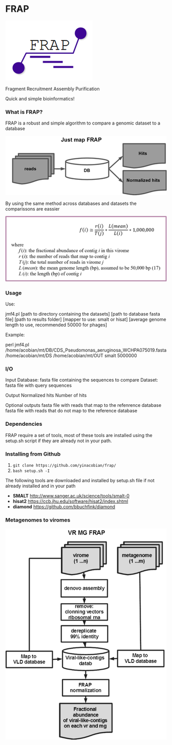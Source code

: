 # FRAP
![fragment recruitment assembly purification!](FRAP_pic.png)

Fragment Recruitment Assembly Purification 

Quick and simple bioinformatics!

### What is FRAP? ###

FRAP is a robust and simple algorithm to compare a genomic dataset to a database

![jmf!](jmf_pic.png)

By using the same method across databases and datasets the comparissons are eassier 

![frapnorma!](frap_normalization_pic.png)

### Usage ###

Use:

jmf4.pl [path to directory containing the datasets] [path to database fasta file] [path to results folder] [mapper to use: smalt or hisat] [average genome length to use, recommended 50000 for phages]

Example: 

perl jmf4.pl /home/acobian/mt/DB/CDS_Pseudomonas_aeruginosa_WCHPA075019.fasta /home/acobian/mt/DS /home/acobian/mt/OUT smalt 5000000

### I/O ### 
Input 
Database: fasta file containing the sequences to compare
Dataset: fasta file with query sequences

Output
Normalized hits 
Number of hits

Optional outputs
fasta file with reads that map to the refenrence database
fasta file with reads that do not map to the reference database

### Dependencies ###

FRAP require a set of tools, most of these tools are installed using the setup.sh script if they are already not in your path.
  
### Installing <this software> from Github

1. `git clone https://github.com/yinacobian/frap/`
2. `bash setup.sh -I`
  
The following tools are downloaded and installed by setup.sh file if not already installed and in your path
* **SMALT** http://www.sanger.ac.uk/science/tools/smalt-0
* **hisat2** https://ccb.jhu.edu/software/hisat2/index.shtml
* **diamond** https://github.com/bbuchfink/diamond

### Metagenomes to viromes ###

![vrmg!](vrmgfrap_pic.png)

 	
